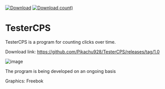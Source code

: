 [![Download](https://img.shields.io/github/v/release/rcmaehl/WhyNotWin11)](https://github.com/Pikachu928/TesterCPS/releases/latest/)
[![Download count)](https://img.shields.io/github/downloads/rcmaehl/whynotwin11/total?label=Downloads)](https://github.com/Pikachu928/TesterCPS/releases/latest/)

# TesterCPS
TesterCPS is a program for counting clicks over time.

Download link: [<https://github.com/Pikachu928/TesterCPS/releases/tag/1.0>](url)

![image](https://user-images.githubusercontent.com/90867798/160250068-b5fbcbe2-8101-499c-97fe-5ad3b76bd643.png)


The program is being developed on an ongoing basis

Graphics: Freebok

